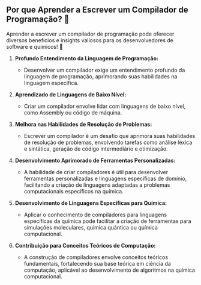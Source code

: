 ## Por que Aprender a Escrever um Compilador de Programação? 🔧

Aprender a escrever um compilador de programação pode oferecer diversos benefícios e insights valiosos para os desenvolvedores de software e químicos! 🔬

1. **Profundo Entendimento da Linguagem de Programação:**
   - Desenvolver um compilador exige um entendimento profundo da linguagem de programação, aprimorando suas habilidades na linguagem específica.

2. **Aprendizado de Linguagens de Baixo Nível:**
   - Criar um compilador envolve lidar com linguagens de baixo nível, como Assembly ou código de máquina.

3. **Melhora nas Habilidades de Resolução de Problemas:**
   - Escrever um compilador é um desafio que aprimora suas habilidades de resolução de problemas, envolvendo tarefas como análise léxica e sintática, geração de código intermediário e otimização.

4. **Desenvolvimento Aprimorado de Ferramentas Personalizadas:**
   - A habilidade de criar compiladores é útil para desenvolver ferramentas personalizadas e linguagens específicas de domínio, facilitando a criação de linguagens adaptadas a problemas computacionais específicos na química.

5. **Desenvolvimento de Linguagens Específicas para Química:**
   - Aplicar o conhecimento de compiladores para linguagens específicas da química pode facilitar a criação de ferramentas para simulações moleculares, química quântica ou química computacional.

6. **Contribuição para Conceitos Teóricos de Computação:**
   - A construção de compiladores envolve conceitos teóricos fundamentais, fortalecendo sua base teórica em ciência da computação, aplicável ao desenvolvimento de algoritmos na química computacional.


